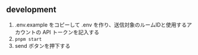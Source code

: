 ## development
1. .env.example をコピーして .env を作り、送信対象のルームIDと使用するアカウントの API トークンを記入する
2. `pnpm start`
3. send ボタンを押下する
